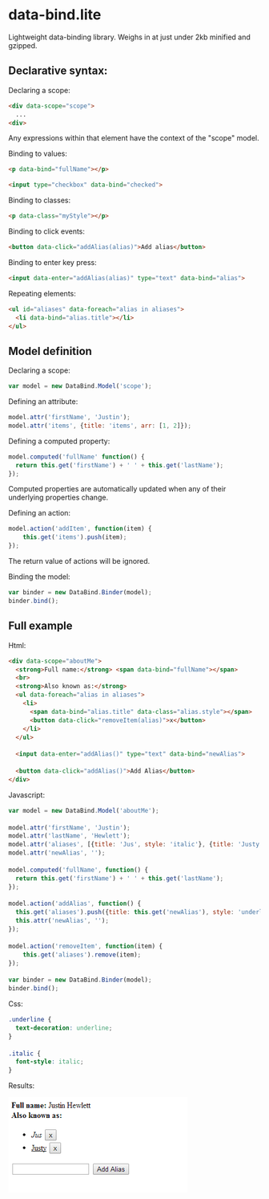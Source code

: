 data-bind.lite
==============

Lightweight data-binding library. Weighs in at just under 2kb minified and gzipped.

Declarative syntax:
-------------------

Declaring a scope:
```html
<div data-scope="scope">
  ...
<div>
```
Any expressions within that element have the context of the "scope" model.

Binding to values:
```html
<p data-bind="fullName"></p>
```
```html
<input type="checkbox" data-bind="checked">
```

Binding to classes:
```html
<p data-class="myStyle"></p>
```

Binding to click events:
```html
<button data-click="addAlias(alias)">Add alias</button>
```

Binding to enter key press:
```html
<input data-enter="addAlias(alias)" type="text" data-bind="alias">
```

Repeating elements:
```html
<ul id="aliases" data-foreach="alias in aliases">
  <li data-bind="alias.title"></li>
</ul>
```

Model definition
-----------------

Declaring a scope:
```javascript
var model = new DataBind.Model('scope');
```

Defining an attribute:
```javascript
model.attr('firstName', 'Justin');
model.attr('items', {title: 'items', arr: [1, 2]});
```

Defining a computed property:
```javascript
model.computed('fullName' function() {
  return this.get('firstName') + ' ' + this.get('lastName'); 
});
```
Computed properties are automatically updated when any of their underlying properties change.

Defining an action:
```javascript
model.action('addItem', function(item) {
    this.get('items').push(item);
});
```

The return value of actions will be ignored.

Binding the model:
```javascript
var binder = new DataBind.Binder(model);
binder.bind();
```

Full example
--------------
Html:
```html
<div data-scope="aboutMe">
  <strong>Full name:</strong> <span data-bind="fullName"></span>
  <br>
  <strong>Also known as:</strong>
  <ul data-foreach="alias in aliases">
    <li>
      <span data-bind="alias.title" data-class="alias.style"></span>
      <button data-click="removeItem(alias)">x</button>
    </li>
  </ul>

  <input data-enter="addAlias()" type="text" data-bind="newAlias">

  <button data-click="addAlias()">Add Alias</button>
</div>
```

Javascript:
```javascript
var model = new DataBind.Model('aboutMe');

model.attr('firstName', 'Justin');
model.attr('lastName', 'Hewlett');
model.attr('aliases', [{title: 'Jus', style: 'italic'}, {title: 'Justy', style: 'underline'}]);
model.attr('newAlias', '');

model.computed('fullName', function() {
  return this.get('firstName') + ' ' + this.get('lastName');
});

model.action('addAlias', function() {
  this.get('aliases').push({title: this.get('newAlias'), style: 'underline'});
  this.attr('newAlias', '');
});

model.action('removeItem', function(item) {
    this.get('aliases').remove(item);
});

var binder = new DataBind.Binder(model);
binder.bind();
```

Css:
```css
.underline {
  text-decoration: underline;
}

.italic {
  font-style: italic;
}
```

Results:

<img src="example/example.png">
